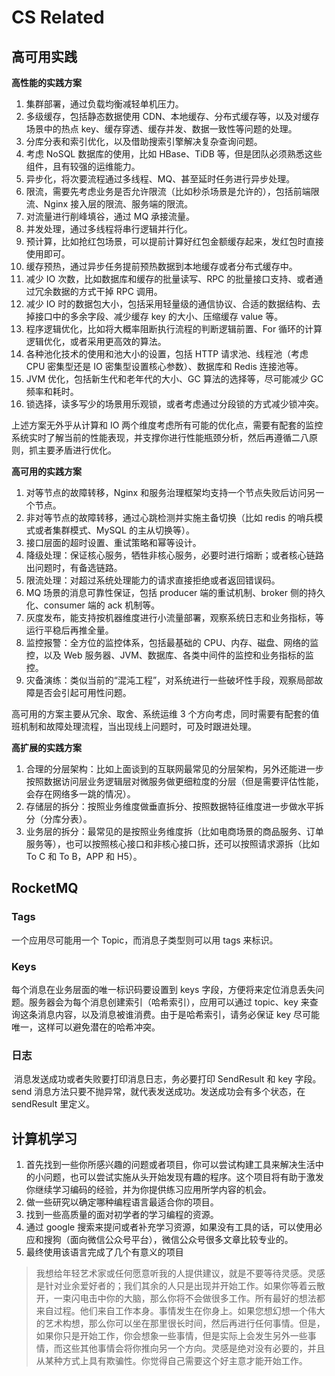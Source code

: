 # CS Related

## 高可用实践

**高性能的实践方案**

1. 集群部署，通过负载均衡减轻单机压力。
2. 多级缓存，包括静态数据使用 CDN、本地缓存、分布式缓存等，以及对缓存场景中的热点 key、缓存穿透、缓存并发、数据一致性等问题的处理。
3. 分库分表和索引优化，以及借助搜索引擎解决复杂查询问题。
4. 考虑 NoSQL 数据库的使用，比如 HBase、TiDB 等，但是团队必须熟悉这些组件，且有较强的运维能力。
5. 异步化，将次要流程通过多线程、MQ、甚至延时任务进行异步处理。
6. 限流，需要先考虑业务是否允许限流（比如秒杀场景是允许的），包括前端限流、Nginx 接入层的限流、服务端的限流。
7. 对流量进行削峰填谷，通过 MQ 承接流量。
8. 并发处理，通过多线程将串行逻辑并行化。
9. 预计算，比如抢红包场景，可以提前计算好红包金额缓存起来，发红包时直接使用即可。
10. 缓存预热，通过异步任务提前预热数据到本地缓存或者分布式缓存中。
11. 减少 IO 次数，比如数据库和缓存的批量读写、RPC 的批量接口支持、或者通过冗余数据的方式干掉 RPC 调用。
12. 减少 IO 时的数据包大小，包括采用轻量级的通信协议、合适的数据结构、去掉接口中的多余字段、减少缓存 key 的大小、压缩缓存 value 等。
13. 程序逻辑优化，比如将大概率阻断执行流程的判断逻辑前置、For 循环的计算逻辑优化，或者采用更高效的算法。
14. 各种池化技术的使用和池大小的设置，包括 HTTP 请求池、线程池（考虑 CPU 密集型还是 IO 密集型设置核心参数）、数据库和 Redis 连接池等。
15. JVM 优化，包括新生代和老年代的大小、GC 算法的选择等，尽可能减少 GC 频率和耗时。
16. 锁选择，读多写少的场景用乐观锁，或者考虑通过分段锁的方式减少锁冲突。

上述方案无外乎从计算和 IO 两个维度考虑所有可能的优化点，需要有配套的监控系统实时了解当前的性能表现，并支撑你进行性能瓶颈分析，然后再遵循二八原则，抓主要矛盾进行优化。

**高可用的实践方案**

1. 对等节点的故障转移，Nginx 和服务治理框架均支持一个节点失败后访问另一个节点。
2. 非对等节点的故障转移，通过心跳检测并实施主备切换（比如 redis 的哨兵模式或者集群模式、MySQL 的主从切换等）。
3. 接口层面的超时设置、重试策略和幂等设计。
4. 降级处理：保证核心服务，牺牲非核心服务，必要时进行熔断；或者核心链路出问题时，有备选链路。
5. 限流处理：对超过系统处理能力的请求直接拒绝或者返回错误码。
6. MQ 场景的消息可靠性保证，包括 producer 端的重试机制、broker 侧的持久化、consumer 端的 ack 机制等。
7. 灰度发布，能支持按机器维度进行小流量部署，观察系统日志和业务指标，等运行平稳后再推全量。
8. 监控报警：全方位的监控体系，包括最基础的 CPU、内存、磁盘、网络的监控，以及 Web 服务器、JVM、数据库、各类中间件的监控和业务指标的监控。
9. 灾备演练：类似当前的“混沌工程”，对系统进行一些破坏性手段，观察局部故障是否会引起可用性问题。

高可用的方案主要从冗余、取舍、系统运维 3 个方向考虑，同时需要有配套的值班机制和故障处理流程，当出现线上问题时，可及时跟进处理。

**高扩展的实践方案**

1. 合理的分层架构：比如上面谈到的互联网最常见的分层架构，另外还能进一步按照数据访问层业务逻辑层对微服务做更细粒度的分层（但是需要评估性能，会存在网络多一跳的情况）。
2. 存储层的拆分：按照业务维度做垂直拆分、按照数据特征维度进一步做水平拆分（分库分表）。
3. 业务层的拆分：最常见的是按照业务维度拆（比如电商场景的商品服务、订单服务等），也可以按照核心接口和非核心接口拆，还可以按照请求源拆（比如 To C 和 To B，APP 和 H5）。

## RocketMQ

### Tags

一个应用尽可能用一个 Topic，而消息子类型则可以用 tags 来标识。

### Keys

每个消息在业务层面的唯一标识码要设置到 keys 字段，方便将来定位消息丢失问题。服务器会为每个消息创建索引（哈希索引），应用可以通过 topic、key 来查询这条消息内容，以及消息被谁消费。由于是哈希索引，请务必保证 key 尽可能唯一，这样可以避免潜在的哈希冲突。

### 日志

​ 消息发送成功或者失败要打印消息日志，务必要打印 SendResult 和 key 字段。send 消息方法只要不抛异常，就代表发送成功。发送成功会有多个状态，在 sendResult 里定义。

## 计算机学习

1. 首先找到一些你所感兴趣的问题或者项目，你可以尝试构建工具来解决生活中的小问题，也可以尝试实施从头开始发现有趣的程序。这个项目将有助于激发你继续学习编码的经验，并为你提供练习应用所学内容的机会。
2. 做一些研究以确定哪种编程语言最适合你的项目。
3. 找到一些高质量的面对初学者的学习编程的资源。
4. 通过 google 搜索来提问或者补充学习资源，如果没有工具的话，可以使用必应和搜狗（面向微信公众号平台），微信公众号很多文章比较专业的。
5. 最终使用该语言完成了几个有意义的项目

> 我想给年轻艺术家或任何愿意听我的人提供建议，就是不要等待灵感。灵感是针对业余爱好者的；我们其余的人只是出现并开始工作。如果你等着云散开，一束闪电击中你的大脑，那么你将不会做很多工作。所有最好的想法都来自过程。他们来自工作本身。事情发生在你身上。如果您想幻想一个伟大的艺术构想，那么你可以坐在那里很长时间，然后再进行任何事情。但是，如果你只是开始工作，你会想象一些事情，但是实际上会发生另外一些事情，而这些其他事情会将你推向另一个方向。灵感是绝对没有必要的，并且从某种方式上具有欺骗性。你觉得自己需要这个好主意才能开始工作。
